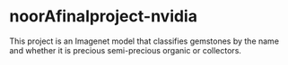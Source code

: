 # noorAfinalproject-nvidia
This project is an Imagenet model that classifies gemstones by the name and whether it is  precious semi-precious organic or collectors.
